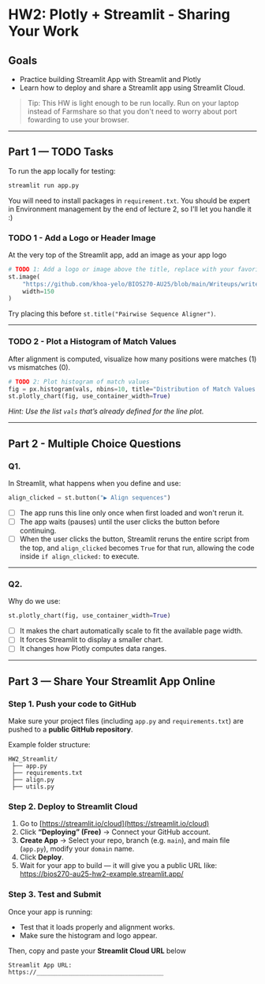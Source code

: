 # HW2: Plotly + Streamlit - Sharing Your Work

## Goals
- Practice building Streamlit App with Streamlit and Plotly 
- Learn how to deploy and share a Streamlit app using Streamlit Cloud.

> Tip: This HW is light enough to be run locally. Run on your laptop instead of Farmshare so that you don't need to worry about port fowarding to use your browser.
---

## Part 1 — TODO Tasks

To run the app locally for testing:

```bash
streamlit run app.py
```
You will need to install packages in `requirement.txt`. You should be expert in Environment management by the end of lecture 2, so I'll let you handle it :) 

### TODO 1 - Add a Logo or Header Image
At the very top of the Streamlit app, add an image as your app logo

```python
# TODO 1: Add a logo or image above the title, replace with your favorite image
st.image(
    "https://github.com/khoa-yelo/BIOS270-AU25/blob/main/Writeups/writeup0/snyderlab.png?raw=true",
    width=150
)
```
Try placing this before `st.title("Pairwise Sequence Aligner")`.

---

### TODO 2 - Plot a Histogram of Match Values
After alignment is computed, visualize how many positions were matches (1) vs mismatches (0).

```python
# TODO 2: Plot histogram of match values
fig = px.histogram(vals, nbins=10, title="Distribution of Match Values (Match=1, Mismatch=0)")
st.plotly_chart(fig, use_container_width=True)
```

*Hint: Use the list `vals` that’s already defined for the line plot.*

---

## Part 2 - Multiple Choice Questions

### Q1.  
In Streamlit, what happens when you define and use:
```python
align_clicked = st.button("▶️ Align sequences")
```

- [ ] The app runs this line only once when first loaded and won't rerun it.  
- [ ] The app waits (pauses) until the user clicks the button before continuing.  
- [ ] When the user clicks the button, Streamlit reruns the entire script from the top, and `align_clicked` becomes `True` for that run, allowing the code inside `if align_clicked:` to execute.  

---

### Q2.  
Why do we use:
```python
st.plotly_chart(fig, use_container_width=True)
```
- [ ] It makes the chart automatically scale to fit the available page width.  
- [ ] It forces Streamlit to display a smaller chart.  
- [ ] It changes how Plotly computes data ranges.  

---

## Part 3 — Share Your Streamlit App Online

### Step 1. Push your code to GitHub
Make sure your project files (including `app.py` and `requirements.txt`) are pushed to a **public GitHub repository**.

Example folder structure:
```
HW2_Streamlit/
 ├── app.py
 ├── requirements.txt
 ├── align.py
 ├── utils.py
```

### Step 2. Deploy to Streamlit Cloud
1. Go to [https://streamlit.io/cloud](https://streamlit.io/cloud)  
2. Click **“Deploying” (Free)** → Connect your GitHub account.  
3.  **Create App** -> Select your repo, branch (e.g. `main`), and main file (`app.py`), modify your `domain` name.  
4. Click **Deploy**.  
5. Wait for your app to build — it will give you a public URL like:
   https://bios270-au25-hw2-example.streamlit.app/


### Step 3. Test and Submit
Once your app is running:
- Test that it loads properly and alignment works.  
- Make sure the histogram and logo appear.  

Then, copy and paste your **Streamlit Cloud URL** below  

```
Streamlit App URL:
https://____________________________________
```
